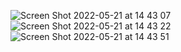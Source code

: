 ![Screen Shot 2022-05-21 at 14 43 07](https://user-images.githubusercontent.com/79700458/169654440-c64121e8-e694-46ff-8451-de3bfc240cc8.png)
![Screen Shot 2022-05-21 at 14 43 22](https://user-images.githubusercontent.com/79700458/169654450-b6195b36-1570-4063-b847-8fb228b42601.png)
![Screen Shot 2022-05-21 at 14 43 51](https://user-images.githubusercontent.com/79700458/169654455-55daf97f-4507-46a9-8423-a9df6839acab.png)
